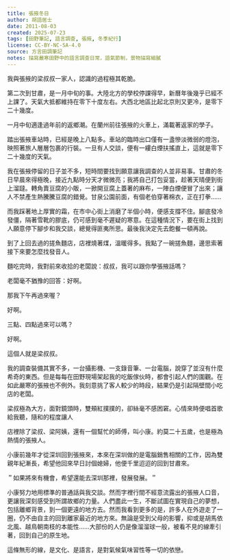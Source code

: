 ```yaml
---
title: 張掖冬日
author: 胡語居士
date: 2011-08-03
created: 2025-07-23
tags: [田野筆記, 語言調查, 張掖, 冬季紀行]
license: CC-BY-NC-SA-4.0
source: 方言田調筆記
notes: 描寫嚴寒田野中的語言調查日常，語氣節制，景物描寫細膩
---
```


我與張掖的梁叔叔一家人，認識的過程極其乾脆。

第二次到甘肅，是一月中旬的事。大陸北方的學校停課得早，新曆年後幾乎已經不上課了。天氣大抵都維持在零下十度左右。大西北地區比起北京則又更冷，是零下二十幾度。

一月中旬適逢過年前的返鄉潮。在蘭州前往張掖的火車上，滿載著返家的學子。

踏出張掖車站時，已經是晚上八點多。車站的臨時出口僅有一盞慘淡微弱的燈泡，映照著旅人層層包裹的行裝。一旦有人交談，便有一縷白煙扶搖直上，這就是零下二十幾度的天氣。

我在張掖停留的日子並不多，短時間要找到願意讓我調查的人並非易事。甘肅的冬日早晨來得極晚，接近九點時分天才微微亮；我將自己打包妥當，趁著天晴便到街上溜躂。轉角賣豆腐的小販，一掀開豆腐上蓋著的麻布，一陣白煙便冒了出來；讓人不禁產生熱騰騰豆腐的錯覺。甘泉公園前面，有個老伯穿著棉衣，正在打拳……

而我踩著地上厚實的霜，在市中心街上消磨了半個小時，便感支撐不住。腳底發冷發僵，隔著雪靴的膠底，仍可感到毫不遲疑的寒意。在這種情況下，要在街上找到人願意停下腳步和我交談，總覺得匪夷所思。最後我決定先去飽餐一頓再說。

到了上回去過的搓魚麵店，店裡燒著煤，溫暖得多。我點了一碗搓魚麵，邊思索著接下來要怎麼找發音人。

麵吃完時，我對前來收拾的老闆說：叔叔，我可以跟你學張掖話嗎？

老闆毫不猶豫的回答：好啊。

那我下午再過來喔？

好啊。

三點、四點過來可以嗎？

好啊。

這個人就是梁叔叔。

我的調查裝備其實不多，一台攝影機、一支錄音筆、一台電腦，說穿了並沒有什麼希奇的東西。但是每每在田野現場架起我的吃飯傢伙時，都會引起人們的圍觀。在如此嚴寒的張掖也不例外。我刻意挑了客人較少的時段，結果仍是引起隔壁間小吃店的老闆。

梁叔極為大方，面對鏡頭時，雙頰紅撲撲的，卻絲毫不感困窘。心情來時便唱首歌給我聽，隨和的程度讓人

店裡除了梁叔、梁阿姨，還有一個幫忙的師傅，叫小康。約莫二十五歲，也是極為熱情的張掖人。

小康前幾年才從深圳回到張掖來，本來在深圳做的是電腦銷售相關的工作，因為雙親年紀漸長，希望他回來早日討個媳婦，他便千里迢迢的回到甘肅來。

＂如果將來有機會，希望還能去深圳那裡，發展發展。＂

小康努力地用標準的普通話與我交談。然而字裡行間不經意流露出的張掖人口音，更讓我深刻感受到所謂故鄉的力量。人們盡此一生，不斷試圖在實現自己的夢想，包括離鄉背景，到一個更遠的地方去。然而我看到更多的是，許多人在外遊走了一圈，仍不由自主的回到離家最近的地方來。無論是受到父母的影響，抑或是胡馬依北風、越鳥朝南枝的本能性……大部份的人仍是像溜溜球一般，被看不見的線牽引著，回到自己的原生地。

這條無形的線，是文化、是語言，是對氣候氣味習性等一切的依戀。

